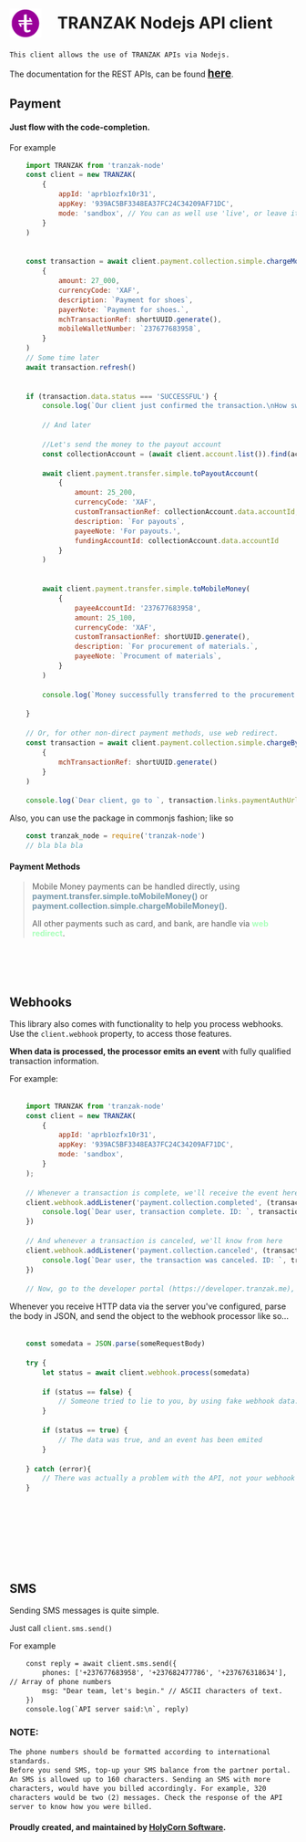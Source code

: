 # <div style='display:flex;align-items:center;gap:1em'><img src='./assets/icon.png' style='width:2em;height:2em;object-fit:contain;object-position:center;'> <div style='display:inline-flex'>TRANZAK Nodejs API client</div></div>

    This client allows the use of TRANZAK APIs via Nodejs.
The documentation for the REST APIs, can be found [<b style='font-size:1.35em'>here</b>](https://docs.developer.tranzak.me/).

## Payment

#### Just flow with the code-completion.

For example

```js
    import TRANZAK from 'tranzak-node'
    const client = new TRANZAK(
        {
            appId: 'aprb1ozfx10r31',
            appKey: '939AC5BF3348EA37FC24C34209AF71DC',
            mode: 'sandbox', // You can as well use 'live', or leave it blank. Leaving blank, also means, 'live'
        }
    )

    
    const transaction = await client.payment.collection.simple.chargeMobileMoney(
        {
            amount: 27_000,
            currencyCode: 'XAF',
            description: `Payment for shoes`,
            payerNote: `Payment for shoes.`,
            mchTransactionRef: shortUUID.generate(),
            mobileWalletNumber: `237677683958`,
        }
    )
    // Some time later
    await transaction.refresh()


    if (transaction.data.status === 'SUCCESSFUL') {
        console.log(`Our client just confirmed the transaction.\nHow sweet!`)

        // And later

        //Let's send the money to the payout account
        const collectionAccount = (await client.account.list()).find(acc => acc.data.accountId === transaction.data.merchant.accountId)

        await client.payment.transfer.simple.toPayoutAccount(
            {
                amount: 25_200,
                currencyCode: 'XAF',
                customTransactionRef: collectionAccount.data.accountId,
                description: `For payouts`,
                payeeNote: 'For payouts.',
                fundingAccountId: collectionAccount.data.accountId
            }
        )


        await client.payment.transfer.simple.toMobileMoney(
            {
                payeeAccountId: '237677683958',
                amount: 25_100,
                currencyCode: 'XAF',
                customTransactionRef: shortUUID.generate(),
                description: `For procurement of materials.`,
                payeeNote: `Procument of materials`,
            }
        )

        console.log(`Money successfully transferred to the procurement officer.`)

    }

    // Or, for other non-direct payment methods, use web redirect.
    const transaction = await client.payment.collection.simple.chargeByWebRedirect(
        {
            mchTransactionRef: shortUUID.generate()
        }
    )

    console.log(`Dear client, go to `, transaction.links.paymentAuthUrl)

```

Also, you can use the package in commonjs fashion; like so

```js
    const tranzak_node = require('tranzak-node')
    // bla bla bla
```

#### Payment Methods
<blockquote >Mobile Money payments can be handled directly, using <b style='color:#79a'>payment.transfer.simple.toMobileMoney()</b> or <b style='color:#79a'>payment.collection.simple.chargeMobileMoney()</b>.

All other payments such as card, and bank, are handle via <b style='color:#afb'>web redirect</b>.
</blockquote>


<div style='color:transparent;min-height:4em'>
---
</div>

## Webhooks
This library also comes with functionality to help you process webhooks.
Use the ``` client.webhook ``` property, to access those features.

**When data is processed, the processor emits an event** with fully qualified transaction information.

For example:

```js

    import TRANZAK from 'tranzak-node'
    const client = new TRANZAK(
        {
            appId: 'aprb1ozfx10r31',
            appKey: '939AC5BF3348EA37FC24C34209AF71DC',
            mode: 'sandbox',
        }
    );

    // Whenever a transaction is complete, we'll receive the event here
    client.webhook.addListener('payment.collection.completed', (transaction) => { // remember to flow with the auto-complete
        console.log(`Dear user, transaction complete. ID: `, transaction.data.requestId)
    })

    // And whenever a transaction is canceled, we'll know from here
    client.webhook.addListener('payment.collection.canceled', (transaction) => { // remember to flow with the auto-complete
        console.log(`Dear user, the transaction was canceled. ID: `, transaction.data.requestId)
    })

    // Now, go to the developer portal (https://developer.tranzak.me), and configure webhooks.

```
Whenever you receive HTTP data via the server you've configured, parse the body in JSON, and send the object to the webhook processor like so...

```js

    const somedata = JSON.parse(someRequestBody)

    try {
        let status = await client.webhook.process(somedata)

        if (status == false) {
            // Someone tried to lie to you, by using fake webhook data. Ignore it
        }

        if (status == true) {
            // The data was true, and an event has been emited
        }
        
    } catch (error){
        // There was actually a problem with the API, not your webhook message. Perhaps try again later.
    }
```

<div style='color:transparent;min-height:8em'>
---
</div>

## SMS
Sending SMS messages is quite simple.

Just call `client.sms.send()`

For example
```
    const reply = await client.sms.send({
        phones: ['+237677683958', '+237682477786', '+237676318634'], // Array of phone numbers
        msg: "Dear team, let's begin." // ASCII characters of text.
    })
    console.log(`API server said:\n`, reply)
```
### NOTE: 
    The phone numbers should be formatted according to international standards.
    Before you send SMS, top-up your SMS balance from the partner portal.
    An SMS is allowed up to 160 characters. Sending an SMS with more characters, would have you billed accordingly. For example, 320 characters would be two (2) messages. Check the response of the API server to know how you were billed.


#### Proudly created, and maintained by [<b>HolyCorn Software</b>](https://github.com/HolyCorn-Software).